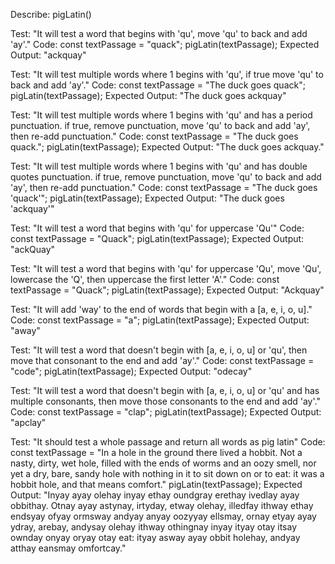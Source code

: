 <!-- Pig Latin rules:
- for words that begin with "qu", move "qu" to the end and add "ay" i.e. "quick" becomes "ickquay"
- for words that begins with vowels [a, e, i, o, u], add "way" to the end i.e. "away" becomes "awayway"
- for words beginning with consonants (any other letter(s)), move all consecutive consonants to the end
    and add "ay" i.e. "code" becomes "odecay"
-->

Describe: pigLatin()

Test: "It will test a word that begins with 'qu', move 'qu' to back and add 'ay'."
Code:
const textPassage = "quack";
pigLatin(textPassage);
Expected Output: "ackquay"

Test: "It will test multiple words where 1 begins with 'qu', if true move 'qu' to back and add 'ay'."
Code:
const textPassage = "The duck goes quack";
pigLatin(textPassage);
Expected Output: "The duck goes ackquay"

Test: "It will test multiple words where 1 begins with 'qu' and has a period punctuation. if true, 
remove punctuation, move 'qu' to back and add 'ay', then re-add punctuation."
Code:
const textPassage = "The duck goes quack.";
pigLatin(textPassage);
Expected Output: "The duck goes ackquay."

Test: "It will test multiple words where 1 begins with 'qu' and has double quotes punctuation. if true, 
remove punctuation, move 'qu' to back and add 'ay', then re-add punctuation."
Code:
const textPassage = "The duck goes 'quack'";
pigLatin(textPassage);
Expected Output: "The duck goes 'ackquay'"

Test: "It will test a word that begins with 'qu' for uppercase 'Qu'"
Code:
const textPassage = "Quack";
pigLatin(textPassage);
Expected Output: "ackQuay"

Test: "It will test a word that begins with 'qu' for uppercase 'Qu', move 'Qu', lowercase the 'Q',
then uppercase the first letter 'A'."
Code:
const textPassage = "Quack";
pigLatin(textPassage);
Expected Output: "Ackquay"

Test: "It will add 'way' to the end of words that begin with a [a, e, i, o, u]."
Code: 
const textPassage = "a";
pigLatin(textPassage);
Expected Output: "away"

Test: "It will test a word that doesn't begin with [a, e, i, o, u] or 'qu', then move that
consonant to the end and add 'ay'."
Code:
const textPassage = "code";
pigLatin(textPassage);
Expected Output: "odecay"

Test: "It will test a word that doesn't begin with [a, e, i, o, u] or 'qu' and has multiple consonants, 
then move those consonants to the end and add 'ay'."
Code:
const textPassage = "clap";
pigLatin(textPassage);
Expected Output: "apclay"

Test: "It should test a whole passage and return all words as pig latin"
Code:
const textPassage = "In a hole in the ground there lived a hobbit. Not a nasty, dirty, wet hole, filled with the ends of worms and an oozy smell, nor yet a dry, bare, sandy hole with nothing in it to sit down on or to eat: it was a hobbit hole, and that means comfort."
pigLatin(textPassage);
Expected Output:
"Inyay ayay olehay inyay ethay oundgray erethay ivedlay ayay obbithay. Otnay ayay astynay, irtyday, etway olehay, illedfay ithway ethay endsyay ofyay ormsway andyay anyay oozyyay ellsmay, ornay etyay ayay ydray, arebay, andysay olehay ithway othingnay inyay ityay otay itsay ownday onyay oryay otay eat: ityay asway ayay obbit holehay, andyay atthay eansmay omfortcay."